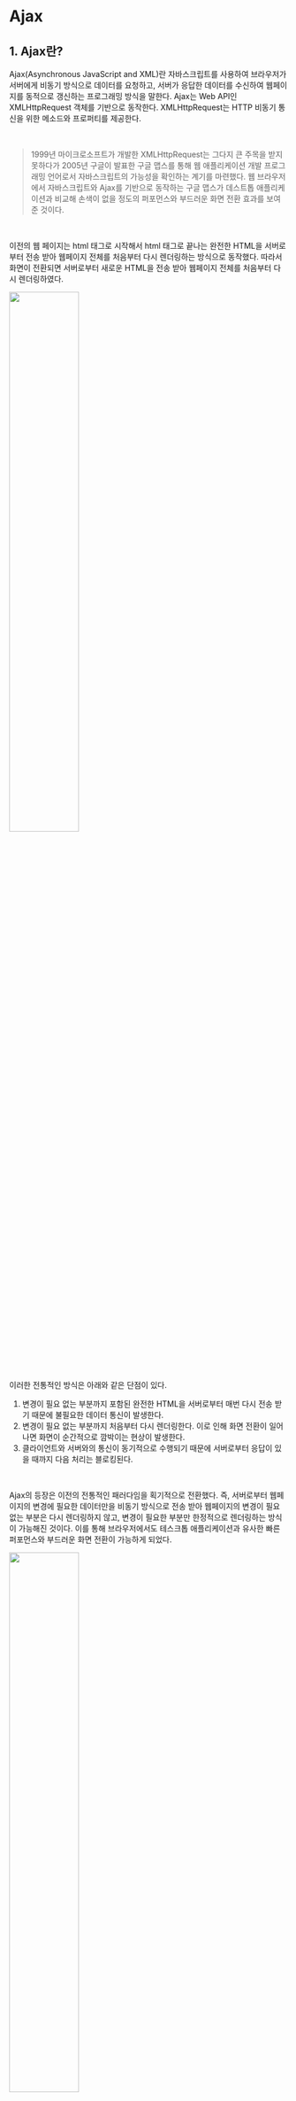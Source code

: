 # Ajax

## 1. Ajax란?

Ajax(Asynchronous JavaScript and XML)란 자바스크립트를 사용하여 브라우저가 서버에게 비동기 방식으로 데이터를 요청하고, 서버가 응답한 데이터를 수신하여 웹페이지를 동적으로 갱신하는 프로그래밍 방식을 말한다. Ajax는 Web API인 XMLHttpRequest 객체를 기반으로 동작한다. XMLHttpRequest는 HTTP 비동기 통신을 위한 메소드와 프로퍼티를 제공한다.

&nbsp;  

> 1999년 마이크로소프트가 개발한 XMLHttpRequest는 그다지 큰 주목을 받지 못하다가 2005년 구글이 발표한 구글 맵스를 통해 웹 애플리케이션 개발 프로그래밍 언어로서 자바스크립트의 가능성을 확인하는 계기를 마련했다. 웹 브라우저에서 자바스크립트와 Ajax를 기반으로 동작하는 구글 맵스가 데스트톱 애플리케이션과 비교해 손색이 없을 정도의 퍼포먼스와 부드러운 화면 전환 효과를 보여준 것이다.

&nbsp;  

이전의 웹 페이지는 html 태그로 시작해서 html 태그로 끝나는 완전한 HTML을 서버로부터 전송 받아 웹페이지 전체를 처음부터 다시 렌더링하는 방식으로 동작했다. 따라서 화면이 전환되면 서버로부터 새로운 HTML을 전송 받아 웹페이지 전체를 처음부터 다시 렌더링하였다.

<img src="https://user-images.githubusercontent.com/32444914/84358726-8638c180-ac02-11ea-80d8-14c7455da6d7.png" width="50%" />

이러한 전통적인 방식은 아래와 같은 단점이 있다.

1. 변경이 필요 없는 부분까지 포함된 완전한 HTML을 서버로부터 매번 다시 전송 받기 때문에 불필요한 데이터 통신이 발생한다.
2. 변경이 필요 없는 부분까지 처음부터 다시 렌더링한다. 이로 인해 화면 전환이 일어나면 화면이 순간적으로 깜박이는 현상이 발생한다.
3. 클라이언트와 서버와의 통신이 동기적으로 수행되기 때문에 서버로부터 응답이 있을 때까지 다음 처리는 블로킹된다.

&nbsp;  

Ajax의 등장은 이전의 전통적인 패러다임을 획기적으로 전환했다. 즉, 서버로부터 웹페이지의 변경에 필요한 데이터만을 비동기 방식으로 전송 받아 웹페이지의 변경이 필요 없는 부분은 다시 렌더링하지 않고, 변경이 필요한 부분만 한정적으로 렌더링하는 방식이 가능해진 것이다. 이를 통해 브라우저에서도 테스크톱 애플리케이션과 유사한 빠른 퍼포먼스와 부드러운 화면 전환이 가능하게 되었다.

<img src="https://user-images.githubusercontent.com/32444914/84359666-ed0aaa80-ac03-11ea-8362-49bd4e3b98d3.png" width="50%" />

Ajax는 전통적인 웹 페이지 방식과 비교했을 때 아래와 같은 장점이 있다.

1. 변경이 필요한 부분만을 갱신하기 위한 데이터 만을 전송 받기 때문에 불필요한 데이터 통신이 발생하지 않는다.
2. 변경이 필요 없는 부분은 다시 렌더링하지 않는다. 따라서 화면이 순간적으로 깜박이는 현상이 발생하지 않는다.
3. 클라이언트와 서버와의 통신이 비동기 방식으로 동작하기 때문에 서버에게 요청을 보낸 이후 블로킹이 발생하지 않는다.

&nbsp;  

## 2. JSON

JSON(JavaScript Object Notation)은 클라이언트와 서버간의 HTTP 통신을 위한 **텍스트 데이터 포맷**이다. 자바스크립트에 종속되지 않는 언어 독립형 데이터 포맷으로 대부분의 프로그래밍 언어에서 사용할 수 있다.

&nbsp;

### 2.1. JSON 표기 방식

JSON은 자바스크립트의 객체 리터럴과 유사하게 키와 값으로 구성된 **순수한 텍스트다.**

```json
{
  "name": "Kim",
  "age", 20,
  "alive": true,
  "hobby": ["traveling", "tennis"]
}
```

JSON의 키는 반드시 큰따옴표로 묶어야 한다. 값은 객체 리터럴과 같은 표기법을 그대로 사용할 수 있다. 하지만 문자열은 반드시 큰따옴표로 묶어야 한다.

&nbsp;  

### 2.2. JSON.stringify

`JSON.stringify` 메소드는 객체를 JSON 포맷의 문자열로 변환한다. 클라이언트가 서버로 객체를 전송하려면 객체를 문자열로 변환해야하는데 이를 직렬화(serializing)이라 한다.

```javascript
const obj = {
  name: 'Kim',
  age: 20,
  alive: true,
  hobby: ['traveling', 'tennis']
};

// 1. 객체 -> JSON
const json = JSON.stringify(obj);
console.log(typeof json); // string
console.log(json);
// {"name":"Kim","age":20,"alive":true,"hobby":["traveling","tennis"]}

// 2. 객체 -> JSON + prettify
const prettyJson = JSON.stringify(obj, null, 2);
console.log(prettyJson);
/*
{
  "name": "Lee",
  "age": 20,
  "alive": true,
  "hobby": [
    "traveling",
    "tennis"
  ]
}
*/

// 3. 객체 -> JSON + replacer + prettify
const prettyJsonWithoutNumber = JSON.stringify(obj, filter, 2);
console.log(prettyJsonWithoutNumber);
/*
{
  "name": "Lee",
  "alive": true,
  "hobby": [
    "traveling",
    "tennis"
  ]
}
*/

// replacer
// 값의 타입이 Number이면 필터링되어 반환되지 않는다.
function filter(key, value) {
  // undefined: 반환되지 않음
  return typeof value === 'number' ? undefined : value;
}
```

&nbsp;  

`JSON.stringify` 메소드는 객체 뿐만이 아니라 배열도 JSON 포맷의 문자열로 변환한다.

```javascript
const todos = [
  { id: 1, content: 'HTML', completed: false },
  { id: 2, content: 'CSS', completed: true },
  { id: 3, content: 'JavaScript', completed: false }
];

// 배열 -> JSON + prettify
const json = JSON.stringify(todos, null, 2);
console.log(json);
/*
[
  {
    "id": 1,
    "content": "HTML",
    "completed": false
  },
  {
    "id": 2,
    "content": "CSS",
    "completed": true
  },
  {
    "id": 3,
    "content": "Javascript",
    "completed": false
  }
]
*/
```



&nbsp;  

### 2.3. JSON.parse

`JSON.parse` 메소드는 **JSON 포맷의 문자열을 객체로 변환**한다. 서버로부터 클라이언트에게 전송된 JSON 데이터는 문자열이다. 이 문자열을 객체로서 사용하려면 JSON 포맷의 문자열을 객체화해야 한다. 이를 역직렬화(deserializing)이라 한다.

```javascript
const obj = {
  name: 'Kim',
  age: 20,
  alive: true,
  hobby: ['traveling', 'tennis']
};

// 객체 -> JSON
const json = JSON.stringify(obj);

// JSON -> 객체
const parsed = JSON.parse(json);
console.log(typeof parsed); // object
console.log(parsed);
// {name: "Kim", age: 20, alive: true, hobby: ["traveling", "tennis"]}
```

&nbsp;  

배열이 JSON 포맷의 문자열로 변환되어 있는 경우 `JSON.parse`는 문자열을 배열 객체로 변환한다. 배열의 요소가 객체인 경우 배열의 요소까지 객체로 변환한다.

```javascript
const todos = [
	{ id: 1, content: 'HTML', completed: false },
  { id: 2, content: 'CSS', completed: true },
  { id: 3, content: 'JavaScript', completed: false }
];

// 배열 -> JSON
const json = JSON.stringify(todos);

// JSON -> 배열
const parsed = JSON.parse(json);
console.log(parsed);
/*
[
  { id: 1, content: 'HTML', completed: false },
  { id: 2, content: 'CSS', completed: true },
  { id: 3, content: 'Javascript', completed: false }
]
*/
```

&nbsp;  

## 3. XMLHttpRequest

브라우저는 주소창이나 HTML은 `form` 태그 또는 `a` 태그를 통해 HTTP 요청 전송 기능을 기본 제공한다. 자바스크립트를 사용하여 HTTP 요청을 전송하려면 XMLHttpRequest 객체를 사용한다. Web API인 XMLHttpRequest 객체는 HTTP 요청 전송과 HTTP 응답 수신을 위한 다양한 메소드와 프로퍼티를 제공한다.

&nbsp;  

### 3.1. XMLHttpRequest 객체 생성

XMLHttpRequest 객체는 `XMLHttpRequest` 생성자 함수를 호출하여 생성한다.

```javascript
// XMLHttpRequest 객체의 생성
const xhr = new XMLHttpRequest();
```

&nbsp;  

XMLHttpRequest 객체는 다양한 프로퍼티와 메소드를 제공한다. 대표적인 프로퍼티와 메소드는 아래와 같다.

| 프로토타입 프로퍼티 | 설명                                                         |
| ------------------- | ------------------------------------------------------------ |
| **readyState**      | * 요청의 현재 상태를 나타내는 정수<br />* 0: UNSENT<br />* 1: OPENED<br />* 2: HEADERS_RECEIVED<br />* 3: LOADING<br />* 4: DONE |
| **status**          | 요청에 대한 응답 상태(HTTP 상태 코드)를 나타내는 정수 (ex. 200) |
| **statusText**      | 요청에 대한 응답 메시지를 나타내는 문자열 (ex. "OK")         |
| **responseType**    | 응답 타입 (ex. document, json, text, blob, arraybuffer)      |
| **response**        | * 요청에 대한 응답 몸체(response body)<br />* responseType에 따라 타입이 다르다. |
| responseText        | 서버가 전송한 요청에 대한 응답 문자열                        |

&nbsp;  

| 이벤트 핸들러 프로퍼티 | 설명                                               |
| ---------------------- | -------------------------------------------------- |
| **onreadystatechange** | readyState 프로퍼티 값이 변경된 경우               |
| onloadstart            | 요청에 대한 응답을 받기 시작한 경우                |
| onprogress             | 요청에 대한 응답을 받는 동안 주기적으로 발생       |
| onabort                | abort 메소드에 의해 요청이 중단되었을 경우         |
| **onerror**            | 요청에 에러가 발생한 경우                          |
| **onload**             | 요청이 성공적으로 완료한 경우                      |
| ontimeout              | 요청 시간이 초과한 경우                            |
| onloadend              | 요청이 완료한 경우. 요청이 성공 또는 실패하면 발생 |

&nbsp;  

| 메소드               | 설명                                       |
| -------------------- | ------------------------------------------ |
| **open**             | HTTP 요청 초기화                           |
| **send**             | HTTP 요청 전송                             |
| **abort**            | 이미 전송된 HTTP 요청 중단                 |
| **setRequestHeader** | HTTP 요청 헤더의 값을 설정                 |
| getResponseHeader    | 지정한 HTTP 요청 헤더의 값을 문자열로 반환 |

&nbsp;  

| 정적 프로퍼티    | 값   | 설명                                  |
| ---------------- | ---- | ------------------------------------- |
| UNSENT           | 0    | open 메소드 호출 이전                 |
| OPENED           | 1    | open 메소드 호출 이후                 |
| HEADERS_RECEIVED | 2    | send 메소드 호출 이후                 |
| LOADING          | 3    | 서버 응답 중(응답 데이터 미완성 상태) |
| **DONE**         | 4    | 서버 응답 완료                        |

&nbsp;  

### 3.2. HTTP 요청 전송

HTTP 요청을 전송하는 경우, 아래의 순서를 따른다.

1. `XMLHttpRequest.prototype.open` 메소드로 HTTP 요청 초기화
2. 필요에 따라 `XMLHttpReqeust.prototype.setRequestHeader` 메소드로 HTTP 요청의 레더 값 설정
3. `XMLHttpRequest.prototype.send` 메소드로 HTTP 요청 전송

&nbsp;  

```javascript
// 0. XMLHttpRequest 객체 생성
const xhr = new XMLHttpRequest();

// 1. HTTP 요청 초기화
xhr.open('GET', '/users');

// 2. HTTP 요청 헤더 설정
// 클라이언트가 서버로 전송할 데이터의 MIME-type 지정: JSON으로 보내겠다.
xhr.setRequestHeader('Content-Type', 'application/json');
// 서버가 응답할 데이터의 MIME-type을 지정: JSON으로 받겠다.
xhr.setRequestHeader('Accept', 'application/json');

// 3. HTTP 요청 전송
xhr.send();
```

&nbsp;  

#### 3.2.1. XMLHttpRequest.prototype.open

`open` 메소드는 **서버에 전송할 HTTP 요청을 초기화**한다.

```javascript
xhr.open(method, url[, async])
```

| 매개변수 | 설명                                                         |
| -------- | ------------------------------------------------------------ |
| method   | **HTTP 요청 메소드** (ex. "GET", "POST", "PUT", "PATCH", "DELETE" 등) |
| url      | HTTP 요청을 전송할 URL                                       |
| async    | (옵션) 비동기 요청 여부. 기본값은 true이며 비동기 방식으로 동작한다. |

&nbsp;  

HTTP 요청 메소드는 클라이언트가 <strong>서버에게 요청의 종류와 목적(리소스에 대한 행위)</strong>을 알리는 방법이다. 주로 5가지 메소드(GET, POST, PUT, PATCH, DELETE 등)를 사용하여 CRUD를 구현한다.

| HTTP 요청 메소드 | 종류           | 목적                  | 페이로드 |
| ---------------- | -------------- | --------------------- | -------- |
| GET              | index/retrieve | 모든/특정 리소스 취득 | X        |
| POST             | create         | 리소스 생성           | O        |
| PUT              | replace        | 리소스의 전체 교체    | O        |
| PATCH            | modify         | 리소스의 일부 수정    | O        |
| DELETE           | delete         | 모든/특정 리소스 삭제 | X        |

&nbsp;  

#### 3.2.2. XMLHttpRequest.prototype.send

`send` 메소드는 `open` 메소드로 초기화된 **HTTP 요청을 서버에 전송**한다. 기본적으로 서버에 전송하는 데이터는 GET, POST 요청 메소드에 따라 그 전송 방식에 차이가 있다.

* GET 요청 메소드의 경우, 데이터를 URL의 일부분인 쿼리 문자열(query string)로 서버에 전송한다.
* POST 요청 메소드의 경우, 데이터(페이로드)를 요청 몸체(request body)에 담아 전송한다.

<img src="https://user-images.githubusercontent.com/32444914/84373155-23055a00-ac17-11ea-9920-39b5b8f5c6f0.png" width="60%" />

`send` 메소드에는 request body에 담아 전송할 페이로드를 인수로 전달할 수 있다. **페이로드가 객체인 경우, 반드시 `JSON.stringify` 메소드를 사용하여 직렬화한 후 전댈해야 한다.**

```javascript
xhr.send(JSON.stringify({ id: 1, content:'HTML', completed: false }));
```

**만약 HTTP 요청 메소드가 GET인 경우, `send` 메소드에 페이로드로 전달한 인수는 무시되고 요청 몸체는 null로 설정된다.**

&nbsp;  

#### 3.2.3. XMLHttpRequest.prototype.setRequestHeader

`setRequestHeader` 메소드는 HTTP 요청의 헤더 값을 설정한다. `setRequestHeader` 메소드는 반드시 `open` 메소드 호출 이후에 호출해야 한다. 자주 사용하는 HTTP 요청 헤더인 Content-Type과 Accept에 대해 살펴보자.

Content-Type은 요청 몸체(request body)에 담아 전송할 데이터의 [MIME-type](https://developer.mozilla.org/ko/docs/Web/HTTP/Basics_of_HTTP/MIME_types)의 정보를 표현한다. 자주 사용되는 MIME-type은 아래와 같다.

| MIME-type   | 서브타입                                           |
| ----------- | -------------------------------------------------- |
| text        | text/plain, text/html, text/css, text/javascript   |
| application | application/json, application/x-www-form-urlencode |
| multipart   | multipart/formed-data                              |

&nbsp;  

다음은 요청 몸체에 담아 서버로 전송할 페이로드의 MIME-Type을 지정하는 예이다.

```javascript
// HTTP 요청 헤더 설정
// 클라이언트가 서버로 전송할 데이터의 MIME-type 지정: JSON으로 보내겠다.
xhr.setRequestHeader('Content-Type', 'application/json');
// 서버가 응답할 데이터의 MIME-type을 지정: JSON으로 받겠다.
xhr.setRequestHeader('Accept', 'application/json');
```

만약 Accept 헤더를 설정하지 않으면, `send` 메소드가 호출될 때 Accept 헤더가 `*/*`으로 전송된다.

&nbsp;  

### 3.3. HTTP 응답 처리

서버가 전송한 응답을 처리하려면 XMLHttpRequest 객체가 발생시키는 이벤트를 캐치하여야 한다. XMLHttpRequest 객체는 이벤트 핸들러 프로퍼티를 가진다. 이 이벤트 핸들러 프로퍼티 중 `readyState` 프로퍼티 값이 변경된 경우 발생하는 `readystatechange` 이벤트를 캐치하여 아래와 같이 HTTP 응답을 처리할 수 있다.

```javascript
// 0. XMLHttpRequest 객체 생성
const xhr = new XMLHttpRequest();

// 1. HTTP 요청 초기화
xhr.open('GET', 'https://jsonplaceholder.typicode.com/todos/1');

// 2. HTTP 요청 전송
xhr.send();

// 3. HTTP 응답 처리
// readystatechange 이벤트는 요청의 현재 상태를 나타내는 readyState 프로퍼티가
// 변경될 때마다 발생
xhr.onreadystatechange = () => {
  // XMLHttpRequest.DONE === 4 (서버 응답 완료)
  if(xhr.readyState !== XMLHttpRequest.DONE) return;
  
  // status는 response 상태 코드를 반환
  // 200 === 정상 응답
  if (xhr.status === 200) {
    console.log(JSON.parse(xhr.response));
    // {userId: 1, id: 1, title: "delectus aut autem", completed: false}
  } else {
    console.error('Error', xhr.status, xhr.statusText);
  }
};
```

&nbsp;  

`readystatechange` 이벤트 대신 `load` 이벤트를 캐치해도 좋다. `load` 이벤트는 요청이 성공적으로 완료된 경우 발생한다. 따라서 `load` 이벤트를 캐치하는 경우, `readyState`가 4(`XMLHttpRequest.DONE`)인지 확인할 필요가 없다.

```javascript
// 0. XMLHttpRequest 객체 생성
const xhr = new XMLHttpRequest();

// 1. HTTP 요청 초기화
xhr.open('GET', 'https://jsonplaceholder.typicode.com/todos/1');

// 2. HTTP 요청 전송
xhr.send();

// 3. HTTP 응답 처리
// load 이벤트는 요청이 성공적으로 완료된 경우 발생한다.
xhr.onload = () => {
  // status는 response 상태 코드를 반환
  // 200 === 정상 응답
  if (xhr.status === 200) {
    console.log(JSON.parse(xhr.response));
    // {userId: 1, id: 1, title: "delectus aut autem", completed: false}
  } else {
    console.error('Error', xhr.status, xhr.statusText);
  }
};
```

&nbsp;  

## 출처

* [poiemaweb.com - Ajax](https://poiemaweb.com/fastcampus/ajax)

